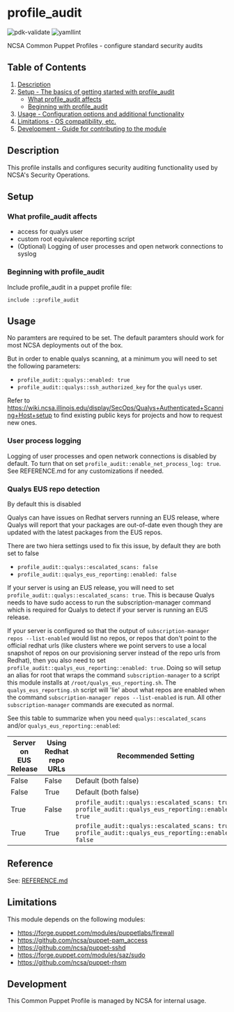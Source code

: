 # profile_audit

![pdk-validate](https://github.com/ncsa/puppet-profile_audit/workflows/pdk-validate/badge.svg)
![yamllint](https://github.com/ncsa/puppet-profile_audit/workflows/yamllint/badge.svg)

NCSA Common Puppet Profiles - configure standard security audits

## Table of Contents

1. [Description](#description)
1. [Setup - The basics of getting started with profile_audit](#setup)
    * [What profile_audit affects](#what-profile_audit-affects)
    * [Beginning with profile_audit](#beginning-with-profile_audit)
1. [Usage - Configuration options and additional functionality](#usage)
1. [Limitations - OS compatibility, etc.](#limitations)
1. [Development - Guide for contributing to the module](#development)

## Description

This profile installs and configures security auditing functionality used by NCSA's Security Operations.

## Setup

### What profile_audit affects

* access for qualys user
* custom root equivalence reporting script
* (Optional) Logging of user processes and open network connections to syslog

### Beginning with profile_audit

Include profile_audit in a puppet profile file:
```
include ::profile_audit
```

## Usage

No paramters are required to be set. The default paramters should work for most NCSA deployments out of the box.

But in order to enable qualys scanning, at a minimum you will need to set the following parameters:
* `profile_audit::qualys::enabled: true`
* `profile_audit::qualys::ssh_authorized_key` for the `qualys` user.

Refer to https://wiki.ncsa.illinois.edu/display/SecOps/Qualys+Authenticated+Scanning+Host+setup to find existing public keys for projects and how to request new ones.

### User process logging
Logging of user processes and open network connections is disabled by default. To turn that on set `profile_audit::enable_net_process_log: true`. See REFERENCE.md for any customizations if needed.

### Qualys EUS repo detection
By default this is disabled

Qualys can have issues on Redhat servers running an EUS release, where Qualys will report that your packages are out-of-date even though they are updated with the latest packages from the EUS repos.

There are two hiera settings used to fix this issue, by default they are both set to false
- `profile_audit::qualys::escalated_scans: false`
- `profile_audit::qualys_eus_reporting::enabled: false`

If your server is using an EUS release, you will need to set `profile_audit::qualys::escalated_scans: true`. This is because Qualys needs to have sudo access to run the subscription-manager command which is required for Qualys to detect if your server is running an EUS release.

If your server is configured so that the output of `subscription-manager repos --list-enabled` would list no repos, or repos that don't point to the official redhat urls (like clusters where we point servers to use a local snapshot of repos on our provisioning server instead of the repo urls from Redhat), then you also need to set `profile_audit::qualys_eus_reporting::enabled: true`. Doing so will setup an alias for root that wraps the command `subscription-manager` to a script this module installs at `/root/qualys_eus_reporting.sh`. The `qualys_eus_reporting.sh` script will 'lie' about what repos are enabled when the command `subscription-manager repos --list-enabled` is run. All other `subscription-manager` commands are executed as normal.

See this table to summarize when you need `qualys::escalated_scans` and/or `qualys_eus_reporting::enabled`:

|Server on <br />EUS Release| Using Redhat<br />repo URLs |Recommended Setting|
| --- | --- | --- |
| False | False | Default (both false) |
| False | True | Default (both false) |
| True | False | `profile_audit::qualys::escalated_scans: true`<br />`profile_audit::qualys_eus_reporting::enabled: true` |
| True | True | `profile_audit::qualys::escalated_scans: true`<br />`profile_audit::qualys_eus_reporting::enabled: false`|

## Reference

See: [REFERENCE.md](REFERENCE.md)

## Limitations

This module depends on the following modules:
- https://forge.puppet.com/modules/puppetlabs/firewall
- https://github.com/ncsa/puppet-pam_access
- https://github.com/ncsa/puppet-sshd
- https://forge.puppet.com/modules/saz/sudo
- https://github.com/ncsa/puppet-rhsm

## Development

This Common Puppet Profile is managed by NCSA for internal usage.
